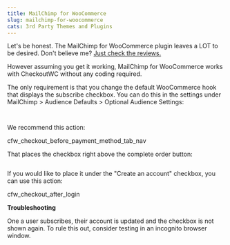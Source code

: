```yaml
---
title: MailChimp for WooCommerce
slug: mailchimp-for-woocommerce
cats: 3rd Party Themes and Plugins
---
```


<p>Let's be honest. The MailChimp for WooCommerce plugin leaves a LOT to be desired. Don't believe me? <a href="https://wordpress.org/support/plugin/mailchimp-for-woocommerce/reviews/">Just check the reviews. </a></p>
<p>However assuming you get it working, MailChimp for WooCommerce works with CheckoutWC without any coding required.</p>
<p>The only requirement is that you change the default WooCommerce hook that displays the subscribe checkbox. You can do this in the settings under MailChimp &gt; Audience Defaults &gt; Optional Audience Settings:</p>
<p><img src="https://s3.amazonaws.com/helpscout.net/docs/assets/5bdde2822c7d3a01757ac42e/images/5dfa8d6804286364bc930678/file-sOCtaqqRU9.png" alt="" /></p>
<p><img src="https://s3.amazonaws.com/helpscout.net/docs/assets/5bdde2822c7d3a01757ac42e/images/5dfa8d8c04286364bc93067b/file-X2OsQonLu6.png" alt="" /></p>
<p>We recommend this action:</p>
<p>cfw_checkout_before_payment_method_tab_nav</p>
<p>That places the checkbox right above the complete order button:</p>
<p><img src="https://www.checkoutwc.com/wp-content/uploads/2018/02/Screenshot-2018-02-15-16.26.57.png" alt="" /></p>
<p>If you would like to place it under the &quot;Create an account&quot; checkbox, you can use this action:</p>
<p>cfw_checkout_after_login</p>
<p><strong>Troubleshooting</strong></p>
<p>One a user subscribes, their account is updated and the checkbox is not shown again. To rule this out, consider testing in an incognito browser window.</p>
